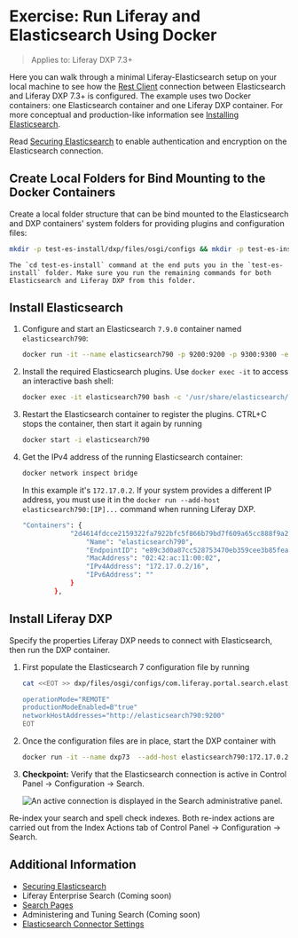 # Exercise: Run Liferay and Elasticsearch Using Docker

> Applies to: Liferay DXP 7.3+

Here you can walk through a minimal Liferay-Elasticsearch setup on your local machine to see how the [Rest Client](https://www.elastic.co/guide/en/elasticsearch/client/java-rest/7.x/java-rest-high.html) connection between Elasticsearch and Liferay DXP 7.3+ is configured. The example uses two Docker containers: one Elasticsearch container and one Liferay DXP container. For more conceptual and production-like information see [Installing Elasticsearch](./getting-started-with-elasticsearch.md).

Read [Securing Elasticsearch](./securing-elasticsearch.md) to enable authentication and encryption on the Elasticsearch connection.

## Create Local Folders for Bind Mounting to the Docker Containers

Create a local folder structure that can be bind mounted to the Elasticsearch and DXP containers' system folders for providing plugins and configuration files:

```bash
mkdir -p test-es-install/dxp/files/osgi/configs && mkdir -p test-es-install/elasticsearch && cd test-es-install
```

```{tip}
The `cd test-es-install` command at the end puts you in the `test-es-install` folder. Make sure you run the remaining commands for both Elasticsearch and Liferay DXP from this folder.
```
## Install Elasticsearch

1. Configure and start an Elasticsearch `7.9.0` container named `elasticsearch790`:

   ```bash
   docker run -it --name elasticsearch790 -p 9200:9200 -p 9300:9300 -e "discovery.type=single-node" -e "node.name=es-node1" -v $(pwd)/elasticsearch:/usr/share/elasticsearch/data docker.elastic.co/elasticsearch/elasticsearch:7.9.0
   ```

1. Install the required Elasticsearch plugins. Use `docker exec -it` to access an interactive bash shell:

   ```bash
   docker exec -it elasticsearch790 bash -c '/usr/share/elasticsearch/bin/elasticsearch-plugin install analysis-icu && /usr/share/elasticsearch/bin/elasticsearch-plugin install analysis-kuromoji && /usr/share/elasticsearch/bin/elasticsearch-plugin install analysis-smartcn && /usr/share/elasticsearch/bin/elasticsearch-plugin install analysis-stempel'
   ```

1. Restart the Elasticsearch container to register the plugins. CTRL+C stops the container, then start it again by running 

   ```bash
   docker start -i elasticsearch790
   ```

1. Get the IPv4 address of the running Elasticsearch container:

   ```bash
   docker network inspect bridge
   ```

   In this example it's `172.17.0.2`. If your system provides a different IP address, you must use it in the `docker run --add-host elasticsearch790:[IP]...` command when running Liferay DXP.

   ```bash
   "Containers": {
               "2d4614fdcce2159322fa7922bfc5f866b79bd7f609a65cc888f9a260f80731f4": {
                   "Name": "elasticsearch790",
                   "EndpointID": "e89c3d0a87cc528753470eb359cee3b85fea9f9a5df3b249d54d203741a650a8",
                   "MacAddress": "02:42:ac:11:00:02",
                   "IPv4Address": "172.17.0.2/16",
                   "IPv6Address": ""
               }
           },
   ```

## Install Liferay DXP

Specify the properties Liferay DXP needs to connect with Elasticsearch, then run the DXP container.

1. First populate the Elasticsearch 7 configuration file by running

   ```bash
   cat <<EOT >> dxp/files/osgi/configs/com.liferay.portal.search.elasticsearch7.configuration.ElasticsearchConfiguration.config
   
   operationMode="REMOTE"
   productionModeEnabled=B"true"
   networkHostAddresses="http://elasticsearch790:9200"
   EOT
   ```

1. Once the configuration files are in place, start the DXP container with 

   ```bash
   docker run -it --name dxp73  --add-host elasticsearch790:172.17.0.2 -p 8080:8080 -v $(pwd)/dxp:/mnt/liferay [$LIFERAY_LEARN_PORTAL_DOCKER_IMAGE$]
   ```

1. **Checkpoint:** Verify that the Elasticsearch connection is active in Control Panel &rarr; Configuration &rarr; Search.

   ![An active connection is displayed in the Search administrative panel.](./exercise-run-liferay-and-elasticsearch-using-docker/images/01.png)

Re-index your search and spell check indexes. Both re-index actions are carried out from the Index Actions tab of Control Panel &rarr; Configuration &rarr; Search.

## Additional Information

* [Securing Elasticsearch](./securing-elasticsearch.md)
* Liferay Enterprise Search (Coming soon)
* [Search Pages](../../search-pages-and-widgets/working-with-search-pages/search-pages.md)
* Administering and Tuning Search (Coming soon)
* [Elasticsearch Connector Settings](./elasticsearch-connector-configuration-reference.md)
